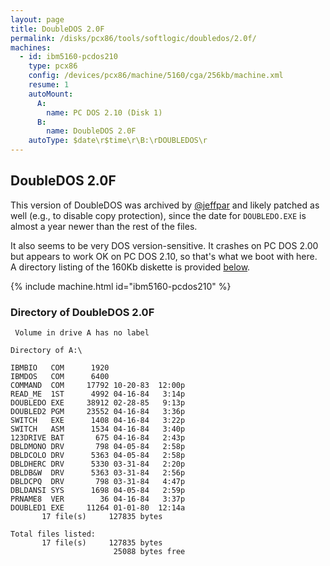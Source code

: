 ```yaml
---
layout: page
title: DoubleDOS 2.0F
permalink: /disks/pcx86/tools/softlogic/doubledos/2.0f/
machines:
  - id: ibm5160-pcdos210
    type: pcx86
    config: /devices/pcx86/machine/5160/cga/256kb/machine.xml
    resume: 1
    autoMount:
      A:
        name: PC DOS 2.10 (Disk 1)
      B:
        name: DoubleDOS 2.0F
    autoType: $date\r$time\r\B:\rDOUBLEDOS\r
---
```


DoubleDOS 2.0F
--------------

This version of DoubleDOS was archived by [@jeffpar](/disks/pcx86/personal/jeffpar/) and likely patched as well (e.g.,
to disable copy protection), since the date for `DOUBLEDO.EXE` is almost a year newer than the rest of the files.

It also seems to be very DOS version-sensitive.  It crashes on PC DOS 2.00 but appears to work OK on PC DOS 2.10, so
that's what we boot with here.  A directory listing of the 160Kb diskette is provided [below](#directory-of-doubledos-20f).

{% include machine.html id="ibm5160-pcdos210" %}

### Directory of DoubleDOS 2.0F

	 Volume in drive A has no label

	Directory of A:\

	IBMBIO   COM      1920
	IBMDOS   COM      6400
	COMMAND  COM     17792 10-20-83  12:00p
	READ_ME  1ST      4992 04-16-84   3:14p
	DOUBLEDO EXE     38912 02-28-85   9:13p
	DOUBLED2 PGM     23552 04-16-84   3:36p
	SWITCH   EXE      1408 04-16-84   3:22p
	SWITCH   ASM      1534 04-16-84   3:40p
	123DRIVE BAT       675 04-16-84   2:43p
	DBLDMONO DRV       798 04-05-84   2:58p
	DBLDCOLO DRV      5363 04-05-84   2:58p
	DBLDHERC DRV      5330 03-31-84   2:20p
	DBLDB&W  DRV      5363 03-31-84   2:56p
	DBLDCPQ  DRV       798 03-31-84   4:47p
	DBLDANSI SYS      1698 04-05-84   2:59p
	PRNAME8  VER        36 04-16-84   3:37p
	DOUBLED1 EXE     11264 01-01-80  12:14a
	       17 file(s)     127835 bytes

	Total files listed:
	       17 file(s)     127835 bytes
	                       25088 bytes free
